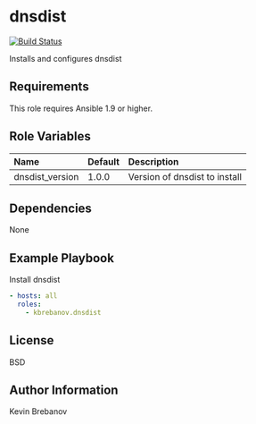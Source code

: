dnsdist
=======

[![Build Status](https://travis-ci.org/kbrebanov/ansible-dnsdist.svg?branch=master)](https://travis-ci.org/kbrebanov/ansible-dnsdist)

Installs and configures dnsdist

Requirements
------------

This role requires Ansible 1.9 or higher.

Role Variables
--------------

| Name            | Default | Description                   |
|:----------------|:--------|:------------------------------|
| dnsdist_version | 1.0.0   | Version of dnsdist to install |

Dependencies
------------

None

Example Playbook
----------------

Install dnsdist
```yaml
- hosts: all
  roles:
    - kbrebanov.dnsdist
```

License
-------

BSD

Author Information
------------------

Kevin Brebanov
